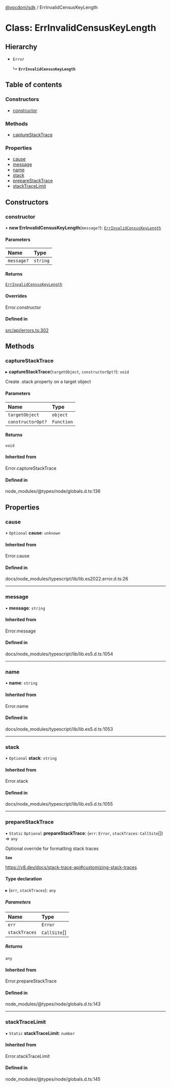 [@vocdoni/sdk](/sdk) / ErrInvalidCensusKeyLength

# Class: ErrInvalidCensusKeyLength

## Hierarchy

- `Error`

  ↳ **`ErrInvalidCensusKeyLength`**

## Table of contents

### Constructors

- [constructor](ErrInvalidCensusKeyLength#constructor)

### Methods

- [captureStackTrace](ErrInvalidCensusKeyLength#capturestacktrace)

### Properties

- [cause](ErrInvalidCensusKeyLength#cause)
- [message](ErrInvalidCensusKeyLength#message)
- [name](ErrInvalidCensusKeyLength#name)
- [stack](ErrInvalidCensusKeyLength#stack)
- [prepareStackTrace](ErrInvalidCensusKeyLength#preparestacktrace)
- [stackTraceLimit](ErrInvalidCensusKeyLength#stacktracelimit)

## Constructors

### constructor

• **new ErrInvalidCensusKeyLength**(`message?`): [`ErrInvalidCensusKeyLength`](ErrInvalidCensusKeyLength)

#### Parameters

| Name | Type |
| :------ | :------ |
| `message?` | `string` |

#### Returns

[`ErrInvalidCensusKeyLength`](ErrInvalidCensusKeyLength)

#### Overrides

Error.constructor

#### Defined in

[src/api/errors.ts:302](https://github.com/vocdoni/vocdoni-sdk/blob/179c92b4cecfec787d968dc02b519f64ee15c5d3/src/api/errors.ts#L302)

## Methods

### captureStackTrace

▸ **captureStackTrace**(`targetObject`, `constructorOpt?`): `void`

Create .stack property on a target object

#### Parameters

| Name | Type |
| :------ | :------ |
| `targetObject` | `object` |
| `constructorOpt?` | `Function` |

#### Returns

`void`

#### Inherited from

Error.captureStackTrace

#### Defined in

node_modules/@types/node/globals.d.ts:136

## Properties

### cause

• `Optional` **cause**: `unknown`

#### Inherited from

Error.cause

#### Defined in

docs/node_modules/typescript/lib/lib.es2022.error.d.ts:26

___

### message

• **message**: `string`

#### Inherited from

Error.message

#### Defined in

docs/node_modules/typescript/lib/lib.es5.d.ts:1054

___

### name

• **name**: `string`

#### Inherited from

Error.name

#### Defined in

docs/node_modules/typescript/lib/lib.es5.d.ts:1053

___

### stack

• `Optional` **stack**: `string`

#### Inherited from

Error.stack

#### Defined in

docs/node_modules/typescript/lib/lib.es5.d.ts:1055

___

### prepareStackTrace

▪ `Static` `Optional` **prepareStackTrace**: (`err`: `Error`, `stackTraces`: `CallSite`[]) => `any`

Optional override for formatting stack traces

**`See`**

https://v8.dev/docs/stack-trace-api#customizing-stack-traces

#### Type declaration

▸ (`err`, `stackTraces`): `any`

##### Parameters

| Name | Type |
| :------ | :------ |
| `err` | `Error` |
| `stackTraces` | `CallSite`[] |

##### Returns

`any`

#### Inherited from

Error.prepareStackTrace

#### Defined in

node_modules/@types/node/globals.d.ts:143

___

### stackTraceLimit

▪ `Static` **stackTraceLimit**: `number`

#### Inherited from

Error.stackTraceLimit

#### Defined in

node_modules/@types/node/globals.d.ts:145
